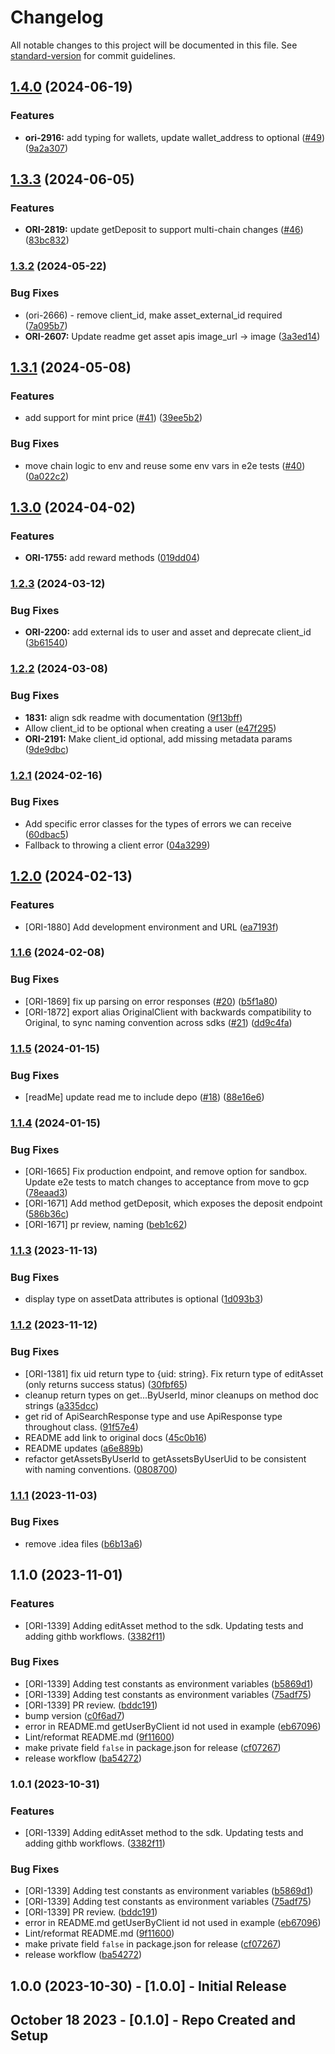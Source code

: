# Changelog

All notable changes to this project will be documented in this file. See [standard-version](https://github.com/conventional-changelog/standard-version) for commit guidelines.

## [1.4.0](https://github.com/getoriginal/original-js/compare/v1.3.3...v1.4.0) (2024-06-19)


### Features

* **ori-2916:** add typing for wallets, update wallet_address to optional ([#49](https://github.com/getoriginal/original-js/issues/49)) ([9a2a307](https://github.com/getoriginal/original-js/commit/9a2a307cc61ac7cef15d4dbc041e4166628f1f5d))

## [1.3.3](https://github.com/getoriginal/original-js/compare/v1.3.2...v1.3.3) (2024-06-05)


### Features

* **ORI-2819:** update getDeposit to support multi-chain changes ([#46](https://github.com/getoriginal/original-js/issues/46)) ([83bc832](https://github.com/getoriginal/original-js/commit/83bc832bea0fa26eaab944d9e493dd7fe8d71cb7))

### [1.3.2](https://github.com/getoriginal/original-js/compare/v1.3.1...v1.3.2) (2024-05-22)


### Bug Fixes

* (ori-2666) - remove client_id, make asset_external_id required ([7a095b7](https://github.com/getoriginal/original-js/commit/7a095b745237972cb9956a84d9e1c3dbc6fa46c6))
* **ORI-2607:** Update readme get asset apis image_url -> image ([3a3ed14](https://github.com/getoriginal/original-js/commit/3a3ed14891eacf40d3127444b09a9b0b68220f9b))

## [1.3.1](https://github.com/getoriginal/original-js/compare/v1.3.0...v1.4.0) (2024-05-08)


### Features

* add support for mint price ([#41](https://github.com/getoriginal/original-js/issues/41)) ([39ee5b2](https://github.com/getoriginal/original-js/commit/39ee5b2a0bcc1f7ec646fdab988949e864191a27))


### Bug Fixes

* move chain logic to env and reuse some env vars in e2e tests ([#40](https://github.com/getoriginal/original-js/issues/40)) ([0a022c2](https://github.com/getoriginal/original-js/commit/0a022c2105dce0986526dec5ff4bbd44d07fa9ba))

## [1.3.0](https://github.com/getoriginal/original-js/compare/v1.2.3...v1.3.0) (2024-04-02)


### Features

* **ORI-1755:** add reward methods ([019dd04](https://github.com/getoriginal/original-js/commit/019dd0443664293f378421503e35dea96c88d682))


### [1.2.3](https://github.com/getoriginal/original-js/compare/v1.2.2...v1.2.3) (2024-03-12)


### Bug Fixes

* **ORI-2200:** add external ids to user and asset and deprecate client_id ([3b61540](https://github.com/getoriginal/original-js/commit/3b61540cf54a82ce76969ce032e1528b8d8b26e6))


### [1.2.2](https://github.com/getoriginal/original-js/compare/v1.2.1...v1.2.2) (2024-03-08)


### Bug Fixes

* **1831:** align sdk readme with documentation ([9f13bff](https://github.com/getoriginal/original-js/commit/9f13bff995bd6cc5d67c2bd74b979a39910d6df1))
* Allow client_id to be optional when creating a user ([e47f295](https://github.com/getoriginal/original-js/commit/e47f2956b619f75ce0f4888d38df79cccbba193c))
* **ORI-2191:** Make client_id optional, add missing metadata params ([9de9dbc](https://github.com/getoriginal/original-js/commit/9de9dbcab1c09a50d733ef32c43f9e755e635a04))

### [1.2.1](https://github.com/getoriginal/original-js/compare/v1.2.0...v1.2.1) (2024-02-16)


### Bug Fixes

* Add specific error classes for the types of errors we can receive ([60dbac5](https://github.com/getoriginal/original-js/commit/60dbac508f1ed764b8d6305d33fd1904ce9e4c5c))
* Fallback to throwing a client error ([04a3299](https://github.com/getoriginal/original-js/commit/04a3299754277295468bff383f8c30beff9f28f2))


## [1.2.0](https://github.com/getoriginal/original-js/compare/v1.1.6...v1.2.0) (2024-02-13)


### Features

* [ORI-1880] Add development environment and URL ([ea7193f](https://github.com/getoriginal/original-js/commit/ea7193f408804331d8872dde95f37f45e8680a5c))

### [1.1.6](https://github.com/getoriginal/original-js/compare/v1.1.5...v1.1.6) (2024-02-08)


### Bug Fixes

* [ORI-1869] fix up parsing on error responses ([#20](https://github.com/getoriginal/original-js/issues/20)) ([b5f1a80](https://github.com/getoriginal/original-js/commit/b5f1a80af2e381db0df718b4f9486704a848bfd3))
* [ORI-1872] export alias OriginalClient with backwards compatibility to Original, to sync naming convention across sdks ([#21](https://github.com/getoriginal/original-js/issues/21)) ([dd9c4fa](https://github.com/getoriginal/original-js/commit/dd9c4faa0b3c53321aa248d2f0b9932ee77d3f55))

### [1.1.5](https://github.com/getoriginal/original-js/compare/v1.1.4...v1.1.5) (2024-01-15)


### Bug Fixes

* [readMe] update read me to include depo ([#18](https://github.com/getoriginal/original-js/issues/18)) ([88e16e6](https://github.com/getoriginal/original-js/commit/88e16e6210497017c3b8e11175288d1c4f567585))

### [1.1.4](https://github.com/getoriginal/original-js/compare/v1.1.3...v1.1.4) (2024-01-15)


### Bug Fixes

* [ORI-1665] Fix production endpoint, and remove option for sandbox. Update e2e tests to match changes to acceptance from move to gcp ([78eaad3](https://github.com/getoriginal/original-js/commit/78eaad3b0addb099e29861682fad5df407a0ea9b))
* [ORI-1671] Add method getDeposit, which exposes the deposit endpoint ([586b36c](https://github.com/getoriginal/original-js/commit/586b36c3df68b1acb42df633ce9d25c9f7fc05bd))
* [ORI-1671] pr review, naming ([beb1c62](https://github.com/getoriginal/original-js/commit/beb1c623133eb932e6a506a30d66bf1d4cca29b7))

### [1.1.3](https://github.com/getoriginal/original-js/compare/v1.1.2...v1.1.3) (2023-11-13)


### Bug Fixes

* display type on assetData attributes is optional ([1d093b3](https://github.com/getoriginal/original-js/commit/1d093b391ef01b319c1a63d722462b86e592d179))

### [1.1.2](https://github.com/getoriginal/original-js/compare/v1.1.1...v1.1.2) (2023-11-12)


### Bug Fixes

* [ORI-1381] fix uid return type to {uid: string}. Fix return type of editAsset (only returns success status) ([30fbf65](https://github.com/getoriginal/original-js/commit/30fbf65c07d1e32ef5a4960aa482f3eccbbdbf56))
* cleanup return types on get...ByUserId, minor cleanups on method doc strings ([a335dcc](https://github.com/getoriginal/original-js/commit/a335dcca8308e0a675295a6154158aec1348a4cb))
* get rid of ApiSearchResponse type and use ApiResponse type throughout class. ([91f57e4](https://github.com/getoriginal/original-js/commit/91f57e4794d7cc96284ef956cdc2be3163e444d1))
* README add link to original docs ([45c0b16](https://github.com/getoriginal/original-js/commit/45c0b163df2c392e73d97efa230904e29293c69e))
* README updates ([a6e889b](https://github.com/getoriginal/original-js/commit/a6e889b87c80f4b27731a7b67ea39206ff3bc191))
* refactor getAssetsByUserId to getAssetsByUserUid to be consistent with naming conventions. ([0808700](https://github.com/getoriginal/original-js/commit/0808700be21f55ffc84f223280008b13a7d462d1))

### [1.1.1](https://github.com/getoriginal/original-js/compare/v1.1.0...v1.1.1) (2023-11-03)


### Bug Fixes

* remove .idea files ([b6b13a6](https://github.com/getoriginal/original-js/commit/b6b13a61d676d41e4804c5835c16356732df0aca))

## 1.1.0 (2023-11-01)


### Features

* [ORI-1339] Adding editAsset method to the sdk. Updating tests and adding githb workflows. ([3382f11](https://github.com/getoriginal/original-js/commit/3382f11730223c6d2b8b82455d49cc6c950cd58a))


### Bug Fixes

* [ORI-1339] Adding test constants as environment variables ([b5869d1](https://github.com/getoriginal/original-js/commit/b5869d1ba3a6d7de4185f59d544ab76d23142be6))
* [ORI-1339] Adding test constants as environment variables ([75adf75](https://github.com/getoriginal/original-js/commit/75adf75fcddac3bdf61101a2c2f95f0e9e23b99c))
* [ORI-1339] PR review. ([bddc191](https://github.com/getoriginal/original-js/commit/bddc1917a9873b7f632ac7e617483a5a21ae4ffa))
* bump version ([c0f6ad7](https://github.com/getoriginal/original-js/commit/c0f6ad711847ca3290f9e28298ad58c930a93562))
* error in README.md getUserByClient id  not used in example ([eb67096](https://github.com/getoriginal/original-js/commit/eb67096f2cc3a309d840a451ed2523104615b9bc))
* Lint/reformat README.md ([9f11600](https://github.com/getoriginal/original-js/commit/9f1160068cb2dd24f2d3b49331373ce8b0adbef4))
* make private field `false` in package.json for release ([cf07267](https://github.com/getoriginal/original-js/commit/cf072678929245604f19785e4fddd7c9780bf5f3))
* release workflow ([ba54272](https://github.com/getoriginal/original-js/commit/ba5427252d2052769f98cfe244f483f106faab1c))

### 1.0.1 (2023-10-31)


### Features

* [ORI-1339] Adding editAsset method to the sdk. Updating tests and adding githb workflows. ([3382f11](https://github.com/getoriginal/original-js/commit/3382f11730223c6d2b8b82455d49cc6c950cd58a))


### Bug Fixes

* [ORI-1339] Adding test constants as environment variables ([b5869d1](https://github.com/getoriginal/original-js/commit/b5869d1ba3a6d7de4185f59d544ab76d23142be6))
* [ORI-1339] Adding test constants as environment variables ([75adf75](https://github.com/getoriginal/original-js/commit/75adf75fcddac3bdf61101a2c2f95f0e9e23b99c))
* [ORI-1339] PR review. ([bddc191](https://github.com/getoriginal/original-js/commit/bddc1917a9873b7f632ac7e617483a5a21ae4ffa))
* error in README.md getUserByClient id  not used in example ([eb67096](https://github.com/getoriginal/original-js/commit/eb67096f2cc3a309d840a451ed2523104615b9bc))
* Lint/reformat README.md ([9f11600](https://github.com/getoriginal/original-js/commit/9f1160068cb2dd24f2d3b49331373ce8b0adbef4))
* make private field `false` in package.json for release ([cf07267](https://github.com/getoriginal/original-js/commit/cf072678929245604f19785e4fddd7c9780bf5f3))
* release workflow ([ba54272](https://github.com/getoriginal/original-js/commit/ba5427252d2052769f98cfe244f483f106faab1c))

## 1.0.0 (2023-10-30) - [1.0.0] - Initial Release

## October 18 2023 - [0.1.0] - Repo Created and Setup
